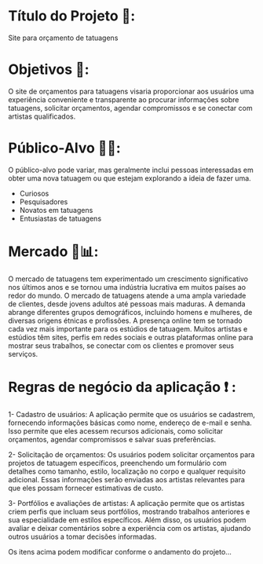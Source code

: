 # Título do Projeto 💯:

Site para orçamento de tatuagens

# Objetivos 🎯:

O site de orçamentos para tatuagens visaria proporcionar aos usuários uma experiência conveniente e transparente ao procurar informações sobre tatuagens, solicitar orçamentos, agendar compromissos e se conectar com artistas qualificados.

# Público-Alvo 🙆‍♂️:

O público-alvo pode variar, mas geralmente inclui pessoas interessadas em obter uma nova tatuagem ou que estejam explorando a ideia de fazer uma.
- Curiosos
- Pesquisadores
- Novatos em tatuagens
- Entusiastas de tatuagens

# Mercado 💸📊:

O mercado de tatuagens tem experimentado um crescimento significativo nos últimos anos e se tornou uma indústria lucrativa em muitos países ao redor do mundo. O mercado de tatuagens atende a uma ampla variedade de clientes, desde jovens adultos até pessoas mais maduras. A demanda abrange diferentes grupos demográficos, incluindo homens e mulheres, de diversas origens étnicas e profissões. A presença online tem se tornado cada vez mais importante para os estúdios de tatuagem. Muitos artistas e estúdios têm sites, perfis em redes sociais e outras plataformas online para mostrar seus trabalhos, se conectar com os clientes e promover seus serviços.

# Regras de negócio da aplicação ❗ :

1- Cadastro de usuários: A aplicação permite que os usuários se cadastrem, fornecendo informações básicas como nome, endereço de e-mail e senha. Isso permite que eles acessem recursos adicionais, como solicitar orçamentos, agendar compromissos e salvar suas preferências.

2- Solicitação de orçamentos: Os usuários podem solicitar orçamentos para projetos de tatuagem específicos, preenchendo um formulário com detalhes como tamanho, estilo, localização no corpo e qualquer requisito adicional. Essas informações serão enviadas aos artistas relevantes para que eles possam fornecer estimativas de custo.

3- Portfólios e avaliações de artistas: A aplicação permite que os artistas criem perfis que incluam seus portfólios, mostrando trabalhos anteriores e sua especialidade em estilos específicos. Além disso, os usuários podem avaliar e deixar comentários sobre a experiência com os artistas, ajudando outros usuários a tomar decisões informadas.

Os itens acima podem modificar conforme o andamento do projeto...
